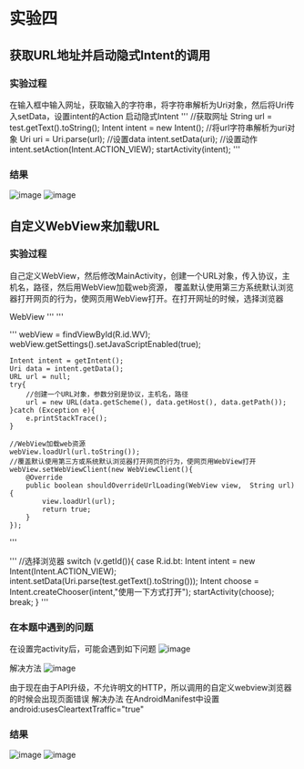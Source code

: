 # 实验四

## 获取URL地址并启动隐式Intent的调用

### 实验过程
在输入框中输入网址，获取输入的字符串，将字符串解析为Uri对象，然后将Uri传入setData，设置intent的Action
启动隐式Intent
'''
	//获取网址
	String url = test.getText().toString();
	Intent intent = new Intent();
	//将url字符串解析为uri对象
	Uri uri = Uri.parse(url);
	//设置data
	intent.setData(uri);
	//设置动作
	intent.setAction(Intent.ACTION_VIEW);
	startActivity(intent);
'''

### 结果
![image](https://github.com/SeanVivi/Android/blob/master/images/url_intent1.png)
![image](https://github.com/SeanVivi/Android/blob/master/images/url_intent2.png)

## 自定义WebView来加载URL
### 实验过程
自己定义WebView，然后修改MainActivity，创建一个URL对象，传入协议，主机名，路径，然后用WebView加载web资源，
覆盖默认使用第三方系统默认浏览器打开网页的行为，使网页用WebView打开。在打开网址的时候，选择浏览器

WebView
'''
	<WebView
		android:id="@+id/WV"
		android:layout_width="wrap_content"
		android:layout_height="wrap_content"
	></WebView>
'''

'''
	webView = findViewById(R.id.WV);
	webView.getSettings().setJavaScriptEnabled(true);

	Intent intent = getIntent();
	Uri data = intent.getData();
	URL url = null;
	try{
		//创建一个URL对象，参数分别是协议，主机名，路径
		url = new URL(data.getScheme(), data.getHost(), data.getPath());
	}catch (Exception e){
		e.printStackTrace();
	}

	//WebView加载web资源
	webView.loadUrl(url.toString());
	//覆盖默认使用第三方或系统默认浏览器打开网页的行为，使网页用WebView打开
	webView.setWebViewClient(new WebViewClient(){
		@Override
		public boolean shouldOverrideUrlLoading(WebView view,  String url) {
			view.loadUrl(url);
			return true;
		}
	});
'''

'''
	//选择浏览器
	switch (v.getId()){
		case R.id.bt:
		   Intent intent = new Intent(Intent.ACTION_VIEW);
		   intent.setData(Uri.parse(test.getText().toString()));
		   Intent choose = Intent.createChooser(intent,"使用一下方式打开");
		   startActivity(choose);
		   break;
	}
'''

### 在本题中遇到的问题
在设置完activity后，可能会遇到如下问题
![image](https://github.com/SeanVivi/Android/blob/master/images/mybrowser_intent3.png)

解决方法
![image](https://github.com/SeanVivi/Android/blob/master/images/mybrowser_intent4.png)


由于现在由于API升级，不允许明文的HTTP，所以调用的自定义webview浏览器的时候会出现页面错误
解决办法
在AndroidManifest中设置 android:usesCleartextTraffic="true"

### 结果
![image](https://github.com/SeanVivi/Android/blob/master/images/mybrowser_intent1.png)
![image](https://github.com/SeanVivi/Android/blob/master/images/mybrowser_intent2.png)



